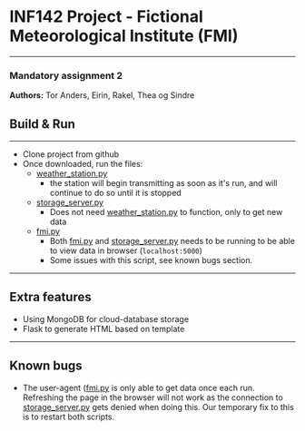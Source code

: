 # INF142 Project - Fictional Meteorological Institute (FMI)

---

### Mandatory assignment 2

**Authors:** Tor Anders, Eirin, Rakel, Thea og Sindre

## Build & Run

---
- Clone project from github
- Once downloaded, run the files:
  - [weather_station.py](src/weather_station/weather_station.py)
    - the station will begin transmitting as soon as it's run, and will continue to do so until it is stopped
  - [storage_server.py](src/storage_server/storage_server.py)
    - Does not need [weather_station.py](src/weather_station/weather_station.py) to function, only to get new data 
  - [fmi.py](src/app/fmi.py)
    - Both [fmi.py](src/app/fmi.py) and [storage_server.py](src/storage_server/storage_server.py) needs to be running to be able to view data in browser (`localhost:5000`)
    - Some issues with this script, see known bugs section.

---
## Extra features

- Using MongoDB for cloud-database storage
- Flask to generate HTML based on template

---
## Known bugs
- The user-agent ([fmi.py](src/app/fmi.py) is only able to get data once each run. Refreshing the page in the browser will not work
  as the connection to [storage_server.py](src/storage_server/storage_server.py) gets denied when doing this. Our temporary fix to this
  is to restart both scripts.
